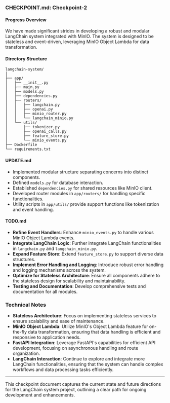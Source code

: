 ### CHECKPOINT.md: Checkpoint-2

#### Progress Overview
We have made significant strides in developing a robust and modular LangChain system integrated with MinIO. The system is designed to be stateless and event-driven, leveraging MinIO Object Lambda for data transformation.

#### Directory Structure
```
langchain-system/
│
├── app/
│   ├── __init__.py
│   ├── main.py
│   ├── models.py
│   ├── dependencies.py
│   ├── routers/
│   │   ├── langchain.py
│   │   ├── openai.py
│   │   ├── minio_router.py
│   │   └── langchain_minio.py
│   └── utils/
│       ├── tokenizer.py
│       ├── openai_calls.py
│       ├── feature_store.py
│       └── minio_events.py
├── Dockerfile
└── requirements.txt
```

#### UPDATE.md
- Implemented modular structure separating concerns into distinct components.
- Defined `models.py` for database interaction.
- Established `dependencies.py` for shared resources like MinIO client.
- Developed router modules in `app/routers/` for handling specific functionalities.
- Utility scripts in `app/utils/` provide support functions like tokenization and event handling.

#### TODO.md
- **Refine Event Handlers**: Enhance `minio_events.py` to handle various MinIO Object Lambda events.
- **Integrate LangChain Logic**: Further integrate LangChain functionalities in `langchain.py` and `langchain_minio.py`.
- **Expand Feature Store**: Extend `feature_store.py` to support diverse data structures.
- **Implement Error Handling and Logging**: Introduce robust error handling and logging mechanisms across the system.
- **Optimize for Stateless Architecture**: Ensure all components adhere to the stateless design for scalability and maintainability.
- **Testing and Documentation**: Develop comprehensive tests and documentation for all modules.

### Technical Notes
- **Stateless Architecture**: Focus on implementing stateless services to ensure scalability and ease of maintenance.
- **MinIO Object Lambda**: Utilize MinIO's Object Lambda feature for on-the-fly data transformation, ensuring that data handling is efficient and responsive to application needs.
- **FastAPI Integration**: Leverage FastAPI's capabilities for efficient API development, focusing on asynchronous handling and route organization.
- **LangChain Interaction**: Continue to explore and integrate more LangChain functionalities, ensuring that the system can handle complex workflows and data processing tasks efficiently.

---

This checkpoint document captures the current state and future directions for the LangChain system project, outlining a clear path for ongoing development and enhancements.